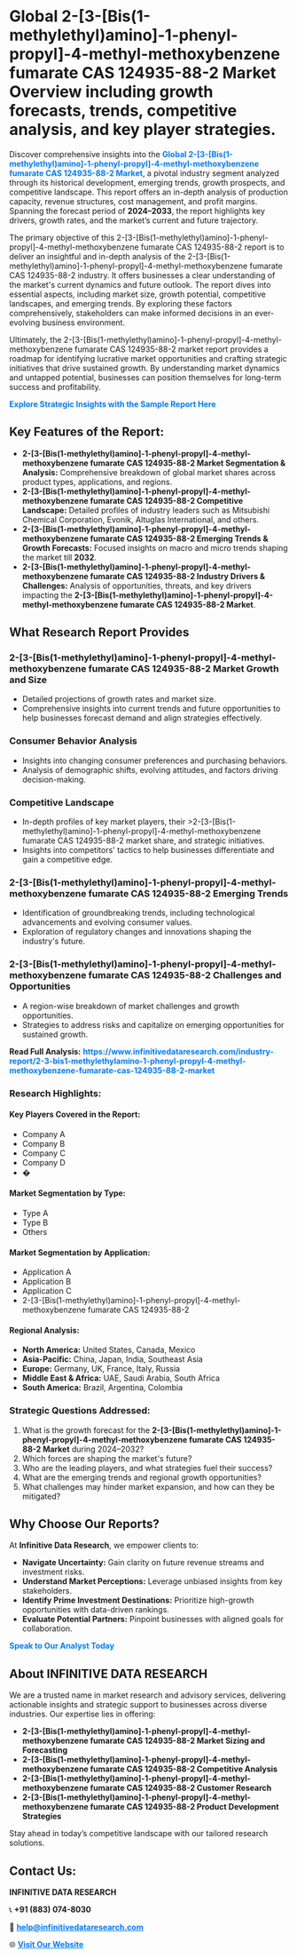 <h1>Global 2-[3-[Bis(1-methylethyl)amino]-1-phenyl-propyl]-4-methyl-methoxybenzene fumarate CAS 124935-88-2 Market Overview including growth forecasts, trends, competitive analysis, and key player strategies.</h1>
<p>
Discover comprehensive insights into the 
<a href="https://www.infinitivedataresearch.com/industry-report/2-3-bis1-methylethylamino-1-phenyl-propyl-4-methyl-methoxybenzene-fumarate-cas-124935-88-2-market" rel="dofollow" style="color: #007BFF; text-decoration: none;"><strong>Global 2-[3-[Bis(1-methylethyl)amino]-1-phenyl-propyl]-4-methyl-methoxybenzene fumarate CAS 124935-88-2 Market</strong></a>, a pivotal industry segment analyzed through its historical development, emerging trends, growth prospects, and competitive landscape. This report offers an in-depth analysis of production capacity, revenue structures, cost management, and profit margins. Spanning the forecast period of <strong>2024–2033</strong>, the report highlights key drivers, growth rates, and the market’s current and future trajectory.
</p>
<p>
The primary objective of this 2-[3-[Bis(1-methylethyl)amino]-1-phenyl-propyl]-4-methyl-methoxybenzene fumarate CAS 124935-88-2 report is to deliver an insightful and in-depth analysis of the 2-[3-[Bis(1-methylethyl)amino]-1-phenyl-propyl]-4-methyl-methoxybenzene fumarate CAS 124935-88-2 industry. It offers businesses a clear understanding of the market's current dynamics and future outlook. The report dives into essential aspects, including market size, growth potential, competitive landscapes, and emerging trends. By exploring these factors comprehensively, stakeholders can make informed decisions in an ever-evolving business environment.
</p>
<p>
Ultimately, the 2-[3-[Bis(1-methylethyl)amino]-1-phenyl-propyl]-4-methyl-methoxybenzene fumarate CAS 124935-88-2 market report provides a roadmap for identifying lucrative market opportunities and crafting strategic initiatives that drive sustained growth. By understanding market dynamics and untapped potential, businesses can position themselves for long-term success and profitability.
</p>
<p>
<a href="https://www.infinitivedataresearch.com/request-sample/reportId=111019" style="color: #007BFF; text-decoration: none;"><strong>Explore Strategic Insights with the Sample Report Here</strong></a>
</p>

<h2>Key Features of the Report:</h2>
<ul>
<li><strong>2-[3-[Bis(1-methylethyl)amino]-1-phenyl-propyl]-4-methyl-methoxybenzene fumarate CAS 124935-88-2 Market Segmentation & Analysis:</strong> Comprehensive breakdown of global market shares across product types, applications, and regions.</li>
<li><strong>2-[3-[Bis(1-methylethyl)amino]-1-phenyl-propyl]-4-methyl-methoxybenzene fumarate CAS 124935-88-2 Competitive Landscape:</strong> Detailed profiles of industry leaders such as Mitsubishi Chemical Corporation, Evonik, Altuglas International, and others.</li>
<li><strong>2-[3-[Bis(1-methylethyl)amino]-1-phenyl-propyl]-4-methyl-methoxybenzene fumarate CAS 124935-88-2 Emerging Trends & Growth Forecasts:</strong> Focused insights on macro and micro trends shaping the market till <strong>2032</strong>.</li>
<li><strong>2-[3-[Bis(1-methylethyl)amino]-1-phenyl-propyl]-4-methyl-methoxybenzene fumarate CAS 124935-88-2 Industry Drivers & Challenges:</strong> Analysis of opportunities, threats, and key drivers impacting the <strong>2-[3-[Bis(1-methylethyl)amino]-1-phenyl-propyl]-4-methyl-methoxybenzene fumarate CAS 124935-88-2 Market</strong>.</li>
</ul>

<h2>What Research Report Provides</h2>
<h3>2-[3-[Bis(1-methylethyl)amino]-1-phenyl-propyl]-4-methyl-methoxybenzene fumarate CAS 124935-88-2 Market Growth and Size</h3>
<ul>
<li>Detailed projections of growth rates and market size.</li>
<li>Comprehensive insights into current trends and future opportunities to help businesses forecast demand and align strategies effectively.</li>
</ul>

<h3>Consumer Behavior Analysis</h3>
<ul>
<li>Insights into changing consumer preferences and purchasing behaviors.</li>
<li>Analysis of demographic shifts, evolving attitudes, and factors driving decision-making.</li>
</ul>

<h3>Competitive Landscape</h3>
<ul>
<li>In-depth profiles of key market players, their >2-[3-[Bis(1-methylethyl)amino]-1-phenyl-propyl]-4-methyl-methoxybenzene fumarate CAS 124935-88-2 market share, and strategic initiatives.</li>
<li>Insights into competitors' tactics to help businesses differentiate and gain a competitive edge.</li>
</ul>

<h3>2-[3-[Bis(1-methylethyl)amino]-1-phenyl-propyl]-4-methyl-methoxybenzene fumarate CAS 124935-88-2 Emerging Trends</h3>
<ul>
<li>Identification of groundbreaking trends, including technological advancements and evolving consumer values.</li>
<li>Exploration of regulatory changes and innovations shaping the industry's future.</li>
</ul>

<h3>2-[3-[Bis(1-methylethyl)amino]-1-phenyl-propyl]-4-methyl-methoxybenzene fumarate CAS 124935-88-2 Challenges and Opportunities</h3>
<ul>
<li>A region-wise breakdown of market challenges and growth opportunities.</li>
<li>Strategies to address risks and capitalize on emerging opportunities for sustained growth.</li>
</ul>
<p><strong>Read Full Analysis:</strong> <a href="https://www.infinitivedataresearch.com/industry-report/2-3-bis1-methylethylamino-1-phenyl-propyl-4-methyl-methoxybenzene-fumarate-cas-124935-88-2-market" rel="dofollow" style="color: #007BFF; text-decoration: none;"><strong>https://www.infinitivedataresearch.com/industry-report/2-3-bis1-methylethylamino-1-phenyl-propyl-4-methyl-methoxybenzene-fumarate-cas-124935-88-2-market</strong></a></p>
<h3>Research Highlights:</h3>
<h4>Key Players Covered in the Report:</h4>
<ul><li>Company A</li><li>Company B</li><li>Company C</li><li>Company D</li><li>�</li></ul>
<h4>Market Segmentation by Type:</h4>
<ul><li>Type A</li><li>Type B</li><li>Others</li></ul>
<h4>Market Segmentation by Application:</h4>
<ul><li>Application A</li><li>Application B</li><li>Application C</li><li>2-[3-[Bis(1-methylethyl)amino]-1-phenyl-propyl]-4-methyl-methoxybenzene fumarate CAS 124935-88-2</li></ul>

<h4>Regional Analysis:</h4>
<ul>
<li><strong>North America:</strong> United States, Canada, Mexico</li>
<li><strong>Asia-Pacific:</strong> China, Japan, India, Southeast Asia</li>
<li><strong>Europe:</strong> Germany, UK, France, Italy, Russia</li>
<li><strong>Middle East & Africa:</strong> UAE, Saudi Arabia, South Africa</li>
<li><strong>South America:</strong> Brazil, Argentina, Colombia</li>
</ul>

<h3>Strategic Questions Addressed:</h3>
<ol>
<li>What is the growth forecast for the <strong>2-[3-[Bis(1-methylethyl)amino]-1-phenyl-propyl]-4-methyl-methoxybenzene fumarate CAS 124935-88-2 Market</strong> during 2024–2032?</li>
<li>Which forces are shaping the market's future?</li>
<li>Who are the leading players, and what strategies fuel their success?</li>
<li>What are the emerging trends and regional growth opportunities?</li>
<li>What challenges may hinder market expansion, and how can they be mitigated?</li>
</ol>

<h2>Why Choose Our Reports?</h2>
<p>At <strong>Infinitive Data Research</strong>, we empower clients to:</p>
<ul>
<li><strong>Navigate Uncertainty:</strong> Gain clarity on future revenue streams and investment risks.</li>
<li><strong>Understand Market Perceptions:</strong> Leverage unbiased insights from key stakeholders.</li>
<li><strong>Identify Prime Investment Destinations:</strong> Prioritize high-growth opportunities with data-driven rankings.</li>
<li><strong>Evaluate Potential Partners:</strong> Pinpoint businesses with aligned goals for collaboration.</li>
</ul>
<p><a href="https://www.infinitivedataresearch.com/industry-report/2-3-bis1-methylethylamino-1-phenyl-propyl-4-methyl-methoxybenzene-fumarate-cas-124935-88-2-market" rel="dofollow" style="color: #007BFF; text-decoration: none;"><strong>Speak to Our Analyst Today</strong></a></p>

<h2>About INFINITIVE DATA RESEARCH</h2>
<p>We are a trusted name in market research and advisory services, delivering actionable insights and strategic support to businesses across diverse industries. Our expertise lies in offering:</p>
<ul>
<li><strong>2-[3-[Bis(1-methylethyl)amino]-1-phenyl-propyl]-4-methyl-methoxybenzene fumarate CAS 124935-88-2 Market Sizing and Forecasting</strong></li>
<li><strong>2-[3-[Bis(1-methylethyl)amino]-1-phenyl-propyl]-4-methyl-methoxybenzene fumarate CAS 124935-88-2 Competitive Analysis</strong></li>
<li><strong>2-[3-[Bis(1-methylethyl)amino]-1-phenyl-propyl]-4-methyl-methoxybenzene fumarate CAS 124935-88-2 Customer Research</strong></li>
<li><strong>2-[3-[Bis(1-methylethyl)amino]-1-phenyl-propyl]-4-methyl-methoxybenzene fumarate CAS 124935-88-2 Product Development Strategies</strong></li>
</ul>
<p>Stay ahead in today’s competitive landscape with our tailored research solutions.</p>

<h2>Contact Us:</h2>
<p><strong>INFINITIVE DATA RESEARCH</strong></p>
<p>📞 <strong>+91 (883) 074-8030</strong></p>
<p>📧 <strong><a href="mailto:help@infinitivedataresearch.com" style="color: #007BFF;">help@infinitivedataresearch.com</a></strong></p>
<p>🌐 <strong><a href="https://www.infinitivedataresearch.com" rel="dofollow" style="color: #007BFF;">Visit Our Website</a></strong></p>